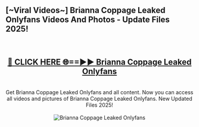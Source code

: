 <h2>[~Viral Videos~] Brianna Coppage Leaked Onlyfans Videos And Photos - Update Files 2025!</h2>
<br>
<div align="center">
<h2><a href="https://top-ai-tools.click/QrbHav" rel="nofollow">🔴 CLICK HERE 🌐==►► Brianna Coppage Leaked Onlyfans</a></h2>
<br>
Get Brianna Coppage Leaked Onlyfans and all content. Now you can access all videos and pictures of Brianna Coppage Leaked Onlyfans. New Updated Files 2025!
<br>
<br>
<a href="https://top-ai-tools.click/QrbHav" rel="nofollow" data-target="animated-image.originalLink"><img src="https://i.ibb.co.com/WyWwxjT/player-gif2.gif" alt="Brianna Coppage Leaked Onlyfans" style="max-width: 100%; display: inline-block;" data-target="animated-image.originalImage"></a>
</div>
<br>
